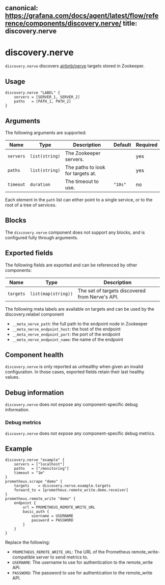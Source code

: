 canonical: https://grafana.com/docs/agent/latest/flow/reference/components/discovery.nerve/
title: discovery.nerve
---

# discovery.nerve

`discovery.nerve` discovers [airbnb/nerve][] targets stored in Zookeeper.

[airbnb/nerve]: https://github.com/airbnb/nerve

## Usage

```river
discovery.nerve "LABEL" {
	servers = [SERVER_1, SERVER_2]
	paths   = [PATH_1, PATH_2]
}
```

## Arguments

The following arguments are supported:

Name               | Type           | Description                          | Default       | Required
------------------ | -------------- | ------------------------------------ | ------------- | --------
`servers`          | `list(string)` | The Zookeeper servers.               |               | yes
`paths`            | `list(string)` | The paths to look for targets at.    |               | yes
`timeout`          | `duration`     | The timeout to use.                  | `"10s"`       | no


Each element in the `path` list can either point to a single service, or to the
root of a tree of services.

## Blocks

The `discovery.nerve` component does not support any blocks, and is configured
fully through arguments.

## Exported fields

The following fields are exported and can be referenced by other components:

Name      | Type                | Description
--------- | ------------------- | -----------
`targets` | `list(map(string))` | The set of targets discovered from Nerve's API.

The following meta labels are available on targets and can be used by the
discovery.relabel component
* `__meta_nerve_path`: the full path to the endpoint node in Zookeeper
* `__meta_nerve_endpoint_host`: the host of the endpoint
* `__meta_nerve_endpoint_port`: the port of the endpoint
* `__meta_nerve_endpoint_name`: the name of the endpoint

## Component health

`discovery.nerve` is only reported as unhealthy when given an invalid
configuration. In those cases, exported fields retain their last healthy
values.

## Debug information

`discovery.nerve` does not expose any component-specific debug information.

### Debug metrics

`discovery.nerve` does not expose any component-specific debug metrics.

## Example

```river
discovery.nerve "example" {
	servers = ["localhost"]
	paths   = ["/monitoring"]
	timeout = "1m"
}
prometheus.scrape "demo" {
	targets    = discovery.nerve.example.targets
	forward_to = [prometheus.remote_write.demo.receiver]
}
prometheus.remote_write "demo" {
	endpoint {
		url = PROMETHEUS_REMOTE_WRITE_URL
		basic_auth {
			username = USERNAME
			password = PASSWORD
		}
	}
}
```

Replace the following:
  - `PROMETHEUS_REMOTE_WRITE_URL`: The URL of the Prometheus remote_write-compatible server to send metrics to.
  - `USERNAME`: The username to use for authentication to the remote_write API.
  - `PASSWORD`: The password to use for authentication to the remote_write API.
